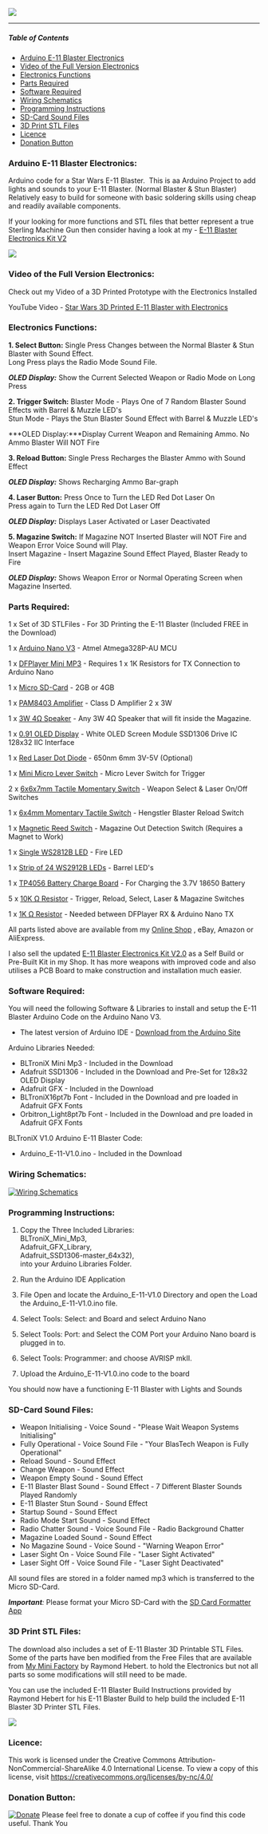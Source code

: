 ![](https://GalacticProps.co.uk/GitHub/GitHub_Logo.jpg)


------------

##### *Table of Contents*

- [Arduino E-11 Blaster Electronics](#arduino-e-11-blaster-electronics)
- [Video of the Full Version Electronics](#video-of-the-full-version-electronics)
- [Electronics Functions](#electronics-functions)
- [Parts Required](#parts-required)
- [Software Required](#software-required)
- [Wiring Schematics](#wiring-schematics)
- [Programming Instructions](#programming-instructions)
- [SD-Card Sound Files](#sd-card-sound-files)
- [3D Print STL Files](#3d-print-stl-files)
- [Licence](#licence)
- [Donation Button](#donation-button)

### Arduino E-11 Blaster Electronics:

Arduino code for a Star Wars E-11 Blaster. 
This is aa Arduino Project to add lights and sounds to your E-11 Blaster. (Normal Blaster & Stun Blaster)
Relatively easy to build for someone with basic soldering skills using cheap and readily available components.

If your looking for more functions and STL files that better represent a true Sterling Machine Gun then consider having a look at my - [E-11 Blaster Electronics Kit V2](https://proptronix.co.uk/prop-electronics/e-11-stormtrooper-blaster-rifle-electronics-kit "E-11 Blaster Electronics Kit V2")

![](https://www.galacticprops.co.uk/GitHub/E-11_Blaster/GitHub_E-11_1.png)

### Video of the Full Version Electronics:

Check out my Video of a 3D Printed Prototype with the Electronics Installed

YouTube Video - [Star Wars 3D Printed E-11 Blaster with Electronics](https://youtu.be/4NYTuRMlmhI "Star Wars 3D Printed E-11 Blaster with Electronics")

###  Electronics Functions:
**1. Select Button:**
Single Press Changes between the Normal Blaster & Stun Blaster with Sound Effect.\
Long Press plays the Radio Mode Sound File.

***OLED Display:*** Show the Current Selected Weapon or Radio Mode on Long Press

**2. Trigger Switch:**
Blaster Mode - Plays One of 7 Random Blaster Sound Effects with Barrel & Muzzle LED's\
Stun Mode - Plays the Stun Blaster Sound Effect with Barrel & Muzzle LED's

***OLED Display:***Display Current Weapon and Remaining Ammo. No Ammo Blaster Will NOT Fire

**3. Reload Button:**
Single Press Recharges the Blaster Ammo with Sound Effect

***OLED Display:*** Shows Recharging Ammo Bar-graph

**4. Laser Button:**
Press Once to Turn the LED Red Dot Laser On\
Press again to Turn the LED Red Dot Laser Off

***OLED Display:*** Displays Laser Activated or Laser Deactivated

**5. Magazine Switch:**
If Magazine NOT Inserted Blaster will NOT Fire and Weapon Error Voice Sound will Play.\
Insert Magazine - Insert Magazine Sound Effect Played, Blaster Ready to Fire

***OLED Display:*** Shows Weapon Error or Normal Operating Screen when Magazine Inserted.

###  Parts Required:

1 x Set of 3D STLFiles  - For 3D Printing the E-11 Blaster (Included FREE in the Download)

1 x [Arduino Nano V3](https://proptronix.co.uk/arduino_components/microcontrollers/arduino-nano-v3-0 "Arduino Nano V3") - Atmel Atmega328P-AU MCU

1 x [DFPlayer Mini MP3](https://proptronix.co.uk/arduino_components/audio_components/dfplayer_mini_mp3 "DFPlayer Mini MP3") - Requires 1 x 1K Resistors for TX Connection to Arduino Nano

1 x [Micro SD-Card](https://proptronix.co.uk/arduino_components/audio_components/4gb-micro-sd-card "Micro SD-Card") - 2GB or 4GB

1 x [PAM8403 Amplifier](https://proptronix.co.uk/arduino_components/audio_components/pam8403-class-d-amplifier "PAM8403 Amplifier") - Class D Amplifier 2 x 3W

1 x [3W 4Ω Speaker](https://proptronix.co.uk/arduino_components/speakers/3w-4-ohm-speaker-with-lead "3W 4Ω Speaker") - Any 3W 4Ω Speaker that will fit inside the Magazine.

1 x [0.91 OLED Display](https://proptronix.co.uk/arduino_components/oled_displays/0-91-oled-display "0.91 OLED Display") - White OLED Screen Module SSD1306 Drive IC 128x32 IIC Interface

1 x [Red Laser Dot Diode](https://proptronix.co.uk/arduino_components/leds/red-dot-laser-diode-led "Red Laser Dot Diode") - 650nm 6mm 3V-5V (Optional)

1 x [Mini Micro Lever Switch](https://proptronix.co.uk/other_components/switches/micro-limit-lever-switch " Mini Micro Lever Switch") - Micro Lever Switch for Trigger

2 x [6x6x7mm Tactile Momentary Switch](https://proptronix.co.uk/other_components/switches/6mm-tactile-switch "6x6x7mm Tactile Momentary Switch") - Weapon Select & Laser On/Off Switches

1 x [6x4mm Momentary Tactile Switch](https://proptronix.co.uk/other_components/switches/6x4x5-mm-tactile-switch "6x4mm Momentary Tactile Switch") - Hengstler Blaster Reload Switch

1 x [Magnetic Reed Switch](https://proptronix.co.uk/other_components/switches/magnetic-reed-switch "Magnetic Reed Switch") - Magazine Out Detection Switch (Requires a Magnet to Work)

1 x [Single WS2812B LED](https://proptronix.co.uk/arduino_components/leds/single-rgb-neopixel-led "Single WS2812B LED") - Fire LED

1 x [Strip of 24 WS2912B LEDs](https://proptronix.co.uk/arduino_components/leds/e-11-blaster-neopixel-strip "Strip of 24 WS2912B LEDs") - Barrel LED's

1 x [TP4056 Battery Charge Board](https://proptronix.co.uk/other_components/battery_circuit_boards/usb-battery-charger-tp4056 "TP4056 Battery Charge Board") - For Charging the 3.7V 18650 Battery

5 x [10K Ω Resistor](https://proptronix.co.uk/other_components/resistors/1-4w-carbon-film-resistors "10K Ω Resistor") - Trigger, Reload, Select, Laser & Magazine Switches

1 x [1K Ω Resistor](https://proptronix.co.uk/other_components/resistors/1-4w-carbon-film-resistors "1K Ω Resistor") - Needed between DFPlayer RX & Arduino Nano TX

All parts listed above are available from my [Online Shop](https://proptronix.co.uk "Online Shop") , eBay, Amazon or AliExpress.

I also sell the updated [E-11 Blaster Electronics Kit V2.0](https://proptronix.co.uk/prop-electronics/e-11-stormtrooper-blaster-rifle-electronics-kit "E-11 Blaster Electronics Kit V2.0") as a Self Build or Pre-Built Kit in my Shop. It has more weapons with improved code and also utilises a PCB Board to make construction and installation much easier.

###  Software Required:

You will need the following Software & Libraries to install and setup the E-11 Blaster Arduino Code on the Arduino Nano V3.
- The latest version of Arduino IDE - [Download from the Arduino Site](https://www.arduino.cc/en/Main/Software "Download from the Arduino Site")

Arduino Libraries Needed:

- BLTroniX Mini Mp3 - Included in the Download
- Adafruit SSD1306 - Included in the Download and Pre-Set for 128x32 OLED Display
- Adafruit GFX - Included in the Download
- BLTroniX16pt7b Font - Included in the Download and pre loaded in Adafruit GFX Fonts
- Orbitron_Light8pt7b Font - Included in the Download and pre loaded in Adafruit GFX Fonts

BLTroniX V1.0 Arduino E-11 Blaster Code:

- Arduino_E-11-V1.0.ino - Included in the Download

###  Wiring Schematics:

[![Wiring Schematics](https://www.galacticprops.co.uk/GitHub/E-11_Blaster/GitHub_E-11_Schematics1.png "Wiring Schematics")](https://www.galacticprops.co.uk/GitHub/E-11_Blaster/GitHub_E-11_Schematics1.png "Wiring Schematics")

###  Programming Instructions:

1. Copy the Three Included Libraries:\
BLTroniX_Mini_Mp3,\
Adafruit_GFX_Library,\
Adafruit_SSD1306-master_64x32),\
into your Arduino Libraries Folder.

2. Run the Arduino IDE Application

3. File Open and locate the Arduino_E-11-V1.0 Directory and open the Load the Arduino_E-11-V1.0.ino file.

4. Select Tools: Select: and Board and select Arduino Nano

5. Select Tools: Port: and Select the COM Port your Arduino Nano board is plugged in to.

6. Select Tools: Programmer: and choose AVRISP mkII.

7. Upload the Arduino_E-11-V1.0.ino code to the board

You should now have a functioning E-11 Blaster with Lights and Sounds

### SD-Card Sound Files:

- Weapon Initialising - Voice Sound - "Please Wait Weapon Systems Initialising"
- Fully Operational - Voice Sound File - "Your BlasTech Weapon is Fully Operational"
- Reload Sound - Sound Effect
- Change Weapon - Sound Effect
- Weapon Empty Sound - Sound Effect
- E-11 Blaster Blast Sound - Sound Effect - 7 Different Blaster Sounds Played Randomly
- E-11 Blaster Stun Sound - Sound Effect
- Startup Sound - Sound Effect
- Radio Mode Start Sound - Sound Effect
- Radio Chatter Sound - Voice Sound File - Radio Background Chatter
- Magazine Loaded Sound - Sound Effect
- No Magazine Sound - Voice Sound - "Warning Weapon Error"
- Laser Sight On - Voice Sound File - "Laser Sight Activated"
- Laser Sight Off - Voice Sound File - "Laser Sight Deactivated"

All sound files are stored in a folder named mp3 which is transferred to the Micro SD-Card.

***Important**:*
Please  format your Micro SD-Card with the [SD Card Formatter App](https://www.sdcard.org/downloads/formatter/ "SD Card Formatter App")

### 3D Print STL Files:
The download also includes a set of E-11 Blaster 3D Printable STL Files.
Some of the parts have ben modified from the Free Files that are available from [My Mini Factory](https://www.myminifactory.com/object/3d-print-star-wars-storm-trooper-blastech-e-11-blaster-rifle-by-blaster-master-72283 "My Mini Factory") by Raymond Hebert. to hold the Electronics but not all parts so some modifications will still need to be made.

You can use the included E-11 Blaster Build Instructions provided by Raymond Hebert for his E-11 Blaster Build to help build the included E-11 Blaster 3D Printer STL Files.

![](https://GalacticProps.co.uk/GitHub/E-11_Blaster/GitHub_Trigger_Switches.jpg)

###  Licence:

This work is licensed under the Creative Commons Attribution-NonCommercial-ShareAlike 4.0 International License.
To view a copy of this license, visit https://creativecommons.org/licenses/by-nc/4.0/


### Donation Button:
[![Donate](https://img.shields.io/badge/Donate-PayPal-green.svg)](https://www.paypal.com/donate/?hosted_button_id=PEK9F5JV4Q6NL) Please feel free to donate a cup of coffee if you find this code useful. Thank You
